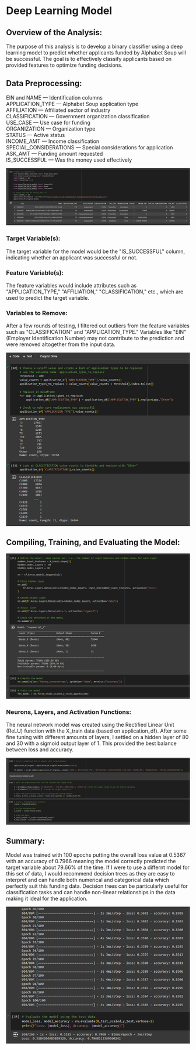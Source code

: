 # Deep Learning Model

## Overview of the Analysis: ##
The purpose of this analysis is to develop a binary classifier using a deep learning model to predict whether applicants funded by Alphabet Soup will be successful. The goal is to effectively classify applicants based on provided features to optimize funding decisions.

## Data Preprocessing: ##
EIN and NAME — Identification columns<br/>
APPLICATION_TYPE — Alphabet Soup application type<br/>
AFFILIATION — Affiliated sector of industry<br/>
CLASSIFICATION — Government organization classification<br/>
USE_CASE — Use case for funding<br/>
ORGANIZATION — Organization type<br/>
STATUS — Active status<br/>
INCOME_AMT — Income classification<br/>
SPECIAL_CONSIDERATIONS — Special considerations for application<br/>
ASK_AMT — Funding amount requested<br/>
IS_SUCCESSFUL — Was the money used effectively<br/>

![preprocessing](Resources/preprocessing.PNG)

### Target Variable(s): ###
The target variable for the model would be the "IS_SUCCESSFUL" column, indicating whether an applicant was successful or not.

### Feature Variable(s): ###
The feature variables would include attributes such as "APPLICATION_TYPE," "AFFILIATION," "CLASSIFICATION," etc., which are used to predict the target variable.

### Variables to Remove: ###
After a few rounds of testing, I filtered out outliers from the feature variables such as "CLASSIFICATION" and "APPLICATION_TYPE." Variables like "EIN" (Employer Identification Number) may not contribute to the prediction and were removed altogether from the input data.

![cutoffs](Resources/cutoffs.PNG)

## Compiling, Training, and Evaluating the Model: ##
![model](Resources/model.PNG)

### Neurons, Layers, and Activation Functions: ###
The neural network model was created using the Rectified Linear Unit (ReLU) function with the X_train data (based on application_df). After some fine tuning with different amounts of layers, I settled on a hidden layer of 80 and 30 with a sigmoid output layer of 1. This provided the best balance between loss and accuracy.

![array](Resources/array.PNG)

## Summary: ##
Model was trained with 100 epochs putting the overall loss value at 0.5367 with an accuracy of 0.7966 meaning the model correctly predicted the target variable about 79.66% of the time. If I were to use a differnt model for this set of data, I would recommend decision trees as they are easy to interpret and can handle both numerical and categorical data which perfectly suit this funding data. Decision trees can be particularly useful for classification tasks and can handle non-linear relationships in the data making it ideal for the application.

![results](Resources/results.PNG) <br/>
